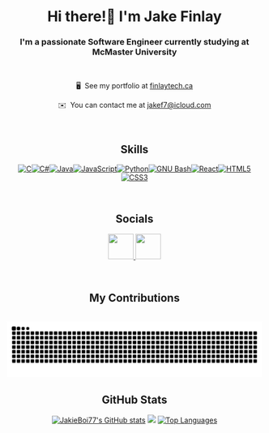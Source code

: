 <h1 align="center">Hi there!👋 I'm Jake Finlay</h1>

<h3 align="center">I'm a passionate Software Engineer currently studying at McMaster University</h3>
<br/>
<div align="center">

🖥️  See my portfolio at [finlaytech.ca](http://finlaytech.ca)

✉️  You can contact me at [jakef7@icloud.com](mailto:jakef7@icloud.com)

</div>

<br/>

<h2 align="center">Skills</h2>

<p align="center">
<a href="https://docs.microsoft.com/en-us/cpp/?view=msvc-170" target="_blank" rel="noreferrer"><img src="https://raw.githubusercontent.com/danielcranney/readme-generator/main/public/icons/skills/c-colored.svg" width="50" height="50" alt="C" /></a><a href="https://docs.microsoft.com/en-us/dotnet/csharp/" target="_blank" rel="noreferrer"><img src="https://raw.githubusercontent.com/danielcranney/readme-generator/main/public/icons/skills/csharp-colored.svg" width="50" height="50" alt="C#" /></a><a href="https://www.oracle.com/java/" target="_blank" rel="noreferrer"><img src="https://raw.githubusercontent.com/danielcranney/readme-generator/main/public/icons/skills/java-colored.svg" width="50" height="50" alt="Java" /></a><a href="https://developer.mozilla.org/en-US/docs/Web/JavaScript" target="_blank" rel="noreferrer"><img src="https://raw.githubusercontent.com/danielcranney/readme-generator/main/public/icons/skills/javascript-colored.svg" width="50" height="50" alt="JavaScript" /></a><a href="https://www.python.org/" target="_blank" rel="noreferrer"><img src="https://raw.githubusercontent.com/danielcranney/readme-generator/main/public/icons/skills/python-colored.svg" width="50" height="50" alt="Python" /></a><a href="https://www.gnu.org/software/bash/" target="_blank" rel="noreferrer"><img src="https://raw.githubusercontent.com/danielcranney/readme-generator/main/public/icons/skills/gnubash.svg" width="50" height="50" alt="GNU Bash" /></a><a href="https://reactjs.org/" target="_blank" rel="noreferrer"><img src="https://raw.githubusercontent.com/danielcranney/readme-generator/main/public/icons/skills/react-colored.svg" width="50" height="50" alt="React" /></a><a href="https://developer.mozilla.org/en-US/docs/Glossary/HTML5" target="_blank" rel="noreferrer"><img src="https://raw.githubusercontent.com/danielcranney/readme-generator/main/public/icons/skills/html5-colored.svg" width="50" height="50" alt="HTML5" /></a><a href="https://www.w3.org/TR/CSS/#css" target="_blank" rel="noreferrer"><img src="https://raw.githubusercontent.com/danielcranney/readme-generator/main/public/icons/skills/css3-colored.svg" width="50" height="50" alt="CSS3" /></a>
</p>

<br/>

<h2 align="center">Socials</h2>

<p align="center">
    <a href="https://www.github.com/JakieBoi77" target="_blank" rel="noreferrer"> <picture> <source media="(prefers-color-scheme: dark)" srcset="https://raw.githubusercontent.com/danielcranney/readme-generator/main/public/icons/socials/github-dark.svg" /> <source media="(prefers-color-scheme: light)" srcset="https://raw.githubusercontent.com/danielcranney/readme-generator/main/public/icons/socials/github.svg" /> <img src="https://raw.githubusercontent.com/danielcranney/readme-generator/main/public/icons/socials/github.svg" width="50" height="50" /> </picture> </a>
    <a href="https://www.linkedin.com/in/jake-finlay-54145a253" target="_blank" rel="noreferrer"> <picture> <source media="(prefers-color-scheme: dark)" srcset="https://raw.githubusercontent.com/danielcranney/readme-generator/main/public/icons/socials/linkedin-dark.svg" /> <source media="(prefers-color-scheme: light)" srcset="https://raw.githubusercontent.com/danielcranney/readme-generator/main/public/icons/socials/linkedin.svg" /> <img src="https://raw.githubusercontent.com/danielcranney/readme-generator/main/public/icons/socials/linkedin.svg" width="50" height="50" /> </picture> </a>
</p>

<br/>

<div align="center">
  <h2>My Contributions</h2>
  <br>
  <img alt="Snake Eating my Contributions" src="https://raw.githubusercontent.com/JakieBoi77/JakieBoi77/output/github-contribution-grid-snake.svg" />
</div>

<h2 align="center">GitHub Stats</h2>

<div align="center">
<a href="http://www.github.com/JakieBoi77"><img width=390 src="https://github-readme-stats.vercel.app/api?username=JakieBoi77&theme=react&show_icons=true&rank_icon=github" alt="JakieBoi77's GitHub stats" /></a>
<a href="http://www.github.com/JakieBoi77"><img width=390 src="https://github-readme-streak-stats.herokuapp.com/?user=JakieBoi77&show_icons=true&theme=react" /></a>
<a href="https://github.com/JakieBoi77"><img width=325 src="https://github-readme-stats.vercel.app/api/top-langs/?username=JakieBoi77&langs_count=8&layout=compact&theme=react" alt="Top Languages" /></a>
</div>
